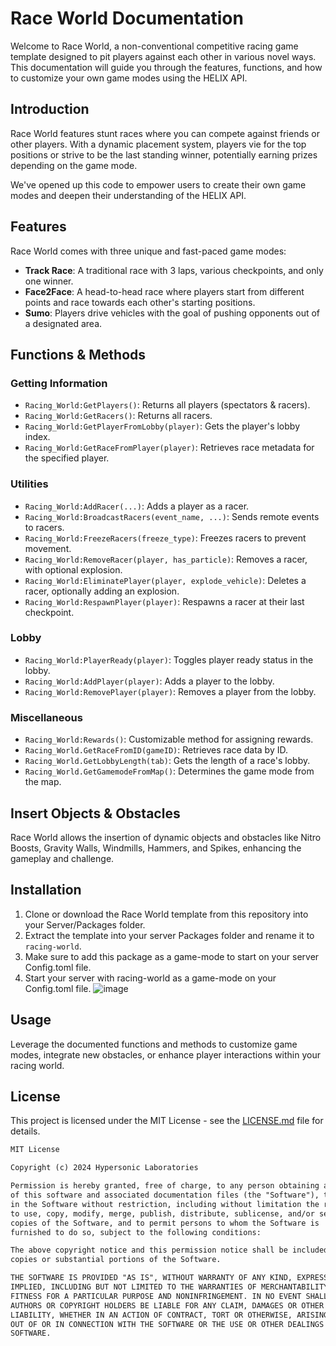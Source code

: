 # Race World Documentation

Welcome to Race World, a non-conventional competitive racing game template designed to pit players against each other in various novel ways. This documentation will guide you through the features, functions, and how to customize your own game modes using the HELIX API.

## Introduction

Race World features stunt races where you can compete against friends or other players. With a dynamic placement system, players vie for the top positions or strive to be the last standing winner, potentially earning prizes depending on the game mode.

We've opened up this code to empower users to create their own game modes and deepen their understanding of the HELIX API.

## Features

Race World comes with three unique and fast-paced game modes:

- **Track Race**: A traditional race with 3 laps, various checkpoints, and only one winner.
- **Face2Face**: A head-to-head race where players start from different points and race towards each other's starting positions.
- **Sumo**: Players drive vehicles with the goal of pushing opponents out of a designated area.

## Functions & Methods

### Getting Information

- `Racing_World:GetPlayers()`: Returns all players (spectators & racers).
- `Racing_World:GetRacers()`: Returns all racers.
- `Racing_World:GetPlayerFromLobby(player)`: Gets the player's lobby index.
- `Racing_World:GetRaceFromPlayer(player)`: Retrieves race metadata for the specified player.

### Utilities

- `Racing_World:AddRacer(...)`: Adds a player as a racer.
- `Racing_World:BroadcastRacers(event_name, ...)`: Sends remote events to racers.
- `Racing_World:FreezeRacers(freeze_type)`: Freezes racers to prevent movement.
- `Racing_World:RemoveRacer(player, has_particle)`: Removes a racer, with optional explosion.
- `Racing_World:EliminatePlayer(player, explode_vehicle)`: Deletes a racer, optionally adding an explosion.
- `Racing_World:RespawnPlayer(player)`: Respawns a racer at their last checkpoint.

### Lobby

- `Racing_World:PlayerReady(player)`: Toggles player ready status in the lobby.
- `Racing_World:AddPlayer(player)`: Adds a player to the lobby.
- `Racing_World:RemovePlayer(player)`: Removes a player from the lobby.

### Miscellaneous

- `Racing_World:Rewards()`: Customizable method for assigning rewards.
- `Racing_World.GetRaceFromID(gameID)`: Retrieves race data by ID.
- `Racing_World.GetLobbyLength(tab)`: Gets the length of a race's lobby.
- `Racing_World.GetGamemodeFromMap()`: Determines the game mode from the map.

## Insert Objects & Obstacles

Race World allows the insertion of dynamic objects and obstacles like Nitro Boosts, Gravity Walls, Windmills, Hammers, and Spikes, enhancing the gameplay and challenge.

## Installation

1. Clone or download the Race World template from this repository into your Server/Packages folder.
2. Extract the template into your server Packages folder and rename it to `racing-world`.
3. Make sure to add this package as a game-mode to start on your server Config.toml file.
4. Start your server with racing-world as a game-mode on your Config.toml file.
![image](https://github.com/helix-game/helix-racing/assets/67294331/e3c7079f-f59d-4139-8ee7-63cfdc8c2154)

## Usage

Leverage the documented functions and methods to customize game modes, integrate new obstacles, or enhance player interactions within your racing world.

## License


This project is licensed under the MIT License - see the [LICENSE.md](LICENSE.md) file for details.

```markdown
MIT License

Copyright (c) 2024 Hypersonic Laboratories

Permission is hereby granted, free of charge, to any person obtaining a copy
of this software and associated documentation files (the "Software"), to deal
in the Software without restriction, including without limitation the rights
to use, copy, modify, merge, publish, distribute, sublicense, and/or sell
copies of the Software, and to permit persons to whom the Software is
furnished to do so, subject to the following conditions:

The above copyright notice and this permission notice shall be included in all
copies or substantial portions of the Software.

THE SOFTWARE IS PROVIDED "AS IS", WITHOUT WARRANTY OF ANY KIND, EXPRESS OR
IMPLIED, INCLUDING BUT NOT LIMITED TO THE WARRANTIES OF MERCHANTABILITY,
FITNESS FOR A PARTICULAR PURPOSE AND NONINFRINGEMENT. IN NO EVENT SHALL THE
AUTHORS OR COPYRIGHT HOLDERS BE LIABLE FOR ANY CLAIM, DAMAGES OR OTHER
LIABILITY, WHETHER IN AN ACTION OF CONTRACT, TORT OR OTHERWISE, ARISING FROM,
OUT OF OR IN CONNECTION WITH THE SOFTWARE OR THE USE OR OTHER DEALINGS IN THE
SOFTWARE.
